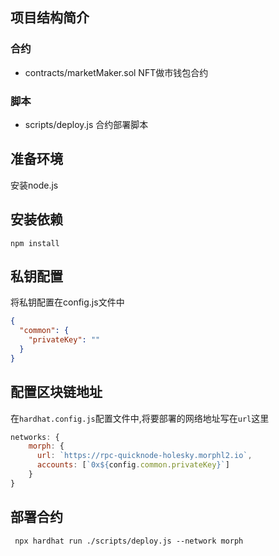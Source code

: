 ## 项目结构简介
### 合约
- contracts/marketMaker.sol  NFT做市钱包合约
### 脚本
- scripts/deploy.js   合约部署脚本

## 准备环境
安装node.js

## 安装依赖
```shell
npm install
```
## 私钥配置
将私钥配置在config.js文件中
```json
{
  "common": {
    "privateKey": ""
  }
}
```

## 配置区块链地址
在`hardhat.config.js`配置文件中,将要部署的网络地址写在`url`这里
```js
networks: {
    morph: {
      url: `https://rpc-quicknode-holesky.morphl2.io`,
      accounts: [`0x${config.common.privateKey}`]
    }
}
```

## 部署合约
```shell
 npx hardhat run ./scripts/deploy.js --network morph
```